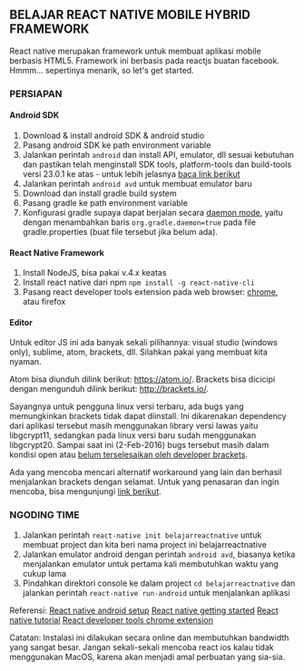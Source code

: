 ## BELAJAR REACT NATIVE MOBILE HYBRID FRAMEWORK ##

React native merupakan framework untuk membuat aplikasi mobile berbasis HTML5. Framework ini berbasis pada reactjs buatan facebook. Hmmm... sepertinya menarik, so let's get started.

### PERSIAPAN ###

#### Android SDK ####

1. Download & install android SDK & android studio
2. Pasang android SDK ke path environment variable
3. Jalankan perintah `android` dan install API, emulator, dll sesuai kebutuhan dan pastikan telah menginstall SDK tools, platform-tools dan build-tools versi 23.0.1 ke atas - untuk lebih jelasnya [baca link berikut](https://facebook.github.io/react-native/docs/android-setup.html)
4. Jalankan perintah `android avd` untuk membuat emulator baru
5. Download dan install gradle build system
6. Pasang gradle ke path environment variable
7. Konfigurasi gradle supaya dapat berjalan secara [daemon mode](https://docs.gradle.org/2.9/userguide/gradle_daemon.html), yaitu dengan menambahkan baris `org.gradle.daemon=true` pada file gradle.properties (buat file tersebut jika belum ada).

#### React Native Framework ####

1. Install NodeJS, bisa pakai v.4.x keatas
2. Install react native dari npm `npm install -g react-native-cli`
3. Pasang react developer tools extension pada web browser: [chrome](https://chrome.google.com/webstore/detail/react-developer-tools/fmkadmapgofadopljbjfkapdkoienihi), atau firefox

#### Editor ####

Untuk editor JS ini ada banyak sekali pilihannya: visual studio (windows only), sublime, atom, brackets, dll. Silahkan pakai yang membuat kita nyaman.

Atom bisa diunduh dilink berikut: https://atom.io/.
Brackets bisa dicicipi dengan mengunduh dilink berikut: http://brackets.io/.

Sayangnya untuk pengguna linux versi terbaru, ada bugs yang memungkinkan brackets tidak dapat diinstall. Ini dikarenakan dependency dari aplikasi tersebut masih menggunakan library versi lawas yaitu libgcrypt11, sedangkan pada linux versi baru sudah menggunakan libgcrypt20. Sampai saat ini (2-Feb-2016) bugs tersebut masih dalam kondisi open atau [belum terselesaikan oleh developer brackets](https://github.com/adobe/brackets/issues/10255).

Ada yang mencoba mencari alternatif workaround yang lain dan berhasil menjalankan brackets dengan selamat. Untuk yang penasaran dan ingin mencoba, bisa mengunjungi [link berikut](http://www.webupd8.org/2015/04/fix-missing-libgcrypt11-causing-spotify.html).

### NGODING TIME ###

1. Jalankan perintah `react-native init belajarreactnative` untuk membuat project dan kita beri nama project ini belajarreactnative
2. Jalankan emulator android dengan perintah `android avd`, biasanya ketika menjalankan emulator untuk pertama kali membutuhkan waktu yang cukup lama
3. Pindahkan direktori console ke dalam project `cd belajarreactnative` dan jalankan perintah `react-native run-android` untuk menjalankan aplikasi

Referensi:
[React native android setup](https://facebook.github.io/react-native/docs/android-setup.html)
[React native getting started](https://facebook.github.io/react-native/docs/getting-started.html)
[React native tutorial](https://facebook.github.io/react-native/docs/tutorial.html)
[React developer tools chrome extension](https://chrome.google.com/webstore/detail/react-developer-tools/fmkadmapgofadopljbjfkapdkoienihi)

Catatan:
Instalasi ini dilakukan secara online dan membutuhkan bandwidth yang sangat besar.
Jangan sekali-sekali mencoba react ios kalau tidak menggunakan MacOS, karena akan menjadi amal perbuatan yang sia-sia.